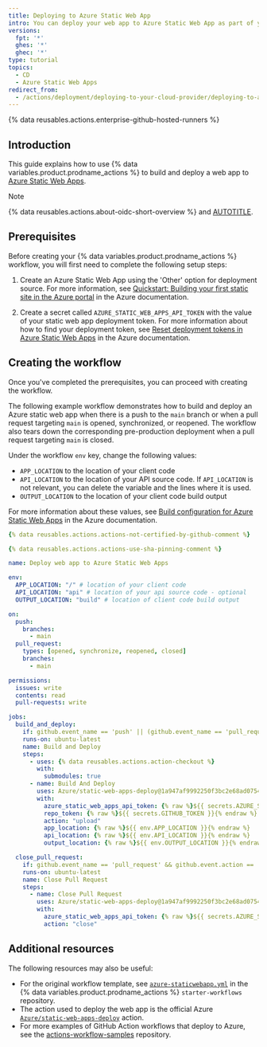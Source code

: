 ```yaml
---
title: Deploying to Azure Static Web App
intro: You can deploy your web app to Azure Static Web App as part of your continuous deployment (CD) workflows.
versions:
  fpt: '*'
  ghes: '*'
  ghec: '*'
type: tutorial
topics:
  - CD
  - Azure Static Web Apps
redirect_from:
  - /actions/deployment/deploying-to-your-cloud-provider/deploying-to-azure/deploying-to-azure-static-web-app
---
```


{% data reusables.actions.enterprise-github-hosted-runners %}

## Introduction

This guide explains how to use {% data variables.product.prodname_actions %} to build and deploy a web app to [Azure Static Web Apps](https://azure.microsoft.com/services/app-service/static/).

> [!NOTE]
> {% data reusables.actions.about-oidc-short-overview %} and [AUTOTITLE](/actions/deployment/security-hardening-your-deployments/configuring-openid-connect-in-azure).

## Prerequisites

Before creating your {% data variables.product.prodname_actions %} workflow, you will first need to complete the following setup steps:

1. Create an Azure Static Web App using the 'Other' option for deployment source. For more information, see [Quickstart: Building your first static site in the Azure portal](https://docs.microsoft.com/azure/static-web-apps/get-started-portal) in the Azure documentation.

1. Create a secret called `AZURE_STATIC_WEB_APPS_API_TOKEN` with the value of your static web app deployment token. For more information about how to find your deployment token, see [Reset deployment tokens in Azure Static Web Apps](https://docs.microsoft.com/azure/static-web-apps/deployment-token-management) in the Azure documentation.

## Creating the workflow

Once you've completed the prerequisites, you can proceed with creating the workflow.

The following example workflow demonstrates how to build and deploy an Azure static web app when there is a push to the `main` branch or when a pull request targeting `main` is opened, synchronized, or reopened. The workflow also tears down the corresponding pre-production deployment when a pull request targeting `main` is closed.

Under the workflow `env` key, change the following values:
* `APP_LOCATION` to the location of your client code
* `API_LOCATION` to the location of your API source code. If `API_LOCATION` is not relevant, you can delete the variable and the lines where it is used.
* `OUTPUT_LOCATION` to the location of your client code build output

For more information about these values, see [Build configuration for Azure Static Web Apps](https://docs.microsoft.com/azure/static-web-apps/build-configuration?tabs=github-actions) in the Azure documentation.

```yaml copy
{% data reusables.actions.actions-not-certified-by-github-comment %}

{% data reusables.actions.actions-use-sha-pinning-comment %}

name: Deploy web app to Azure Static Web Apps

env:
  APP_LOCATION: "/" # location of your client code
  API_LOCATION: "api" # location of your api source code - optional
  OUTPUT_LOCATION: "build" # location of client code build output

on:
  push:
    branches:
      - main
  pull_request:
    types: [opened, synchronize, reopened, closed]
    branches:
      - main

permissions:
  issues: write
  contents: read
  pull-requests: write

jobs:
  build_and_deploy:
    if: github.event_name == 'push' || (github.event_name == 'pull_request' && github.event.action != 'closed')
    runs-on: ubuntu-latest
    name: Build and Deploy
    steps:
      - uses: {% data reusables.actions.action-checkout %}
        with:
          submodules: true
      - name: Build And Deploy
        uses: Azure/static-web-apps-deploy@1a947af9992250f3bc2e68ad0754c0b0c11566c9
        with:
          azure_static_web_apps_api_token: {% raw %}${{ secrets.AZURE_STATIC_WEB_APPS_API_TOKEN }}{% endraw %}
          repo_token: {% raw %}${{ secrets.GITHUB_TOKEN }}{% endraw %}
          action: "upload"
          app_location: {% raw %}${{ env.APP_LOCATION }}{% endraw %}
          api_location: {% raw %}${{ env.API_LOCATION }}{% endraw %}
          output_location: {% raw %}${{ env.OUTPUT_LOCATION }}{% endraw %}

  close_pull_request:
    if: github.event_name == 'pull_request' && github.event.action == 'closed'
    runs-on: ubuntu-latest
    name: Close Pull Request
    steps:
      - name: Close Pull Request
        uses: Azure/static-web-apps-deploy@1a947af9992250f3bc2e68ad0754c0b0c11566c9
        with:
          azure_static_web_apps_api_token: {% raw %}${{ secrets.AZURE_STATIC_WEB_APPS_API_TOKEN }}{% endraw %}
          action: "close"
```

## Additional resources

The following resources may also be useful:

* For the original workflow template, see [`azure-staticwebapp.yml`](https://github.com/actions/starter-workflows/blob/main/deployments/azure-staticwebapp.yml) in the {% data variables.product.prodname_actions %} `starter-workflows` repository.
* The action used to deploy the web app is the official Azure [`Azure/static-web-apps-deploy`](https://github.com/Azure/static-web-apps-deploy) action.
* For more examples of GitHub Action workflows that deploy to Azure, see the [actions-workflow-samples](https://github.com/Azure/actions-workflow-samples) repository.

